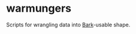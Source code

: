 # warmungers

Scripts for wrangling data into [Bark](https://github.com/kylerbrown/bark)-usable shape.

